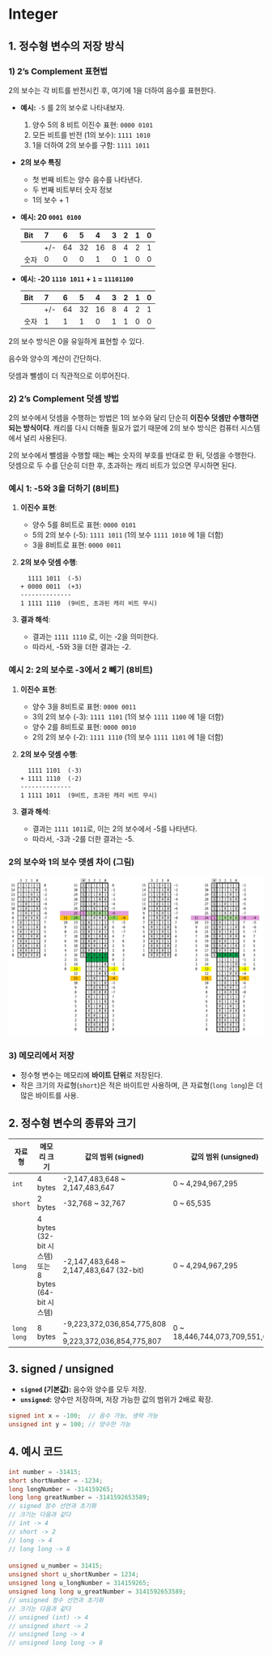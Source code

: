 # Integer
## 1. 정수형 변수의 저장 방식

### 1) 2’s Complement 표현법

2의 보수는 각 비트를 반전시킨 후, 여기에 1을 더하여 음수를 표현한다. 

- **예시:** `-5` 를 2의 보수로 나타내보자.
    1. 양수 5의 8 비트 이진수 표현:  `0000 0101` 
    2. 모든 비트를 반전 (1의 보수): `1111 1010`
    3. 1을 더하여 2의 보수를 구함: `1111 1011`
- **2의 보수 특징**
    - 첫 번째 비트는 양수 음수를 나타낸다.
    - 두 번째 비트부터 숫자 정보
    - 1의 보수 + 1
- **예시: 20 `0001 0100`**
    
    
    | Bit | 7 | 6 | 5 | 4 | 3 | 2 | 1 | 0 |
    | --- | --- | --- | --- | --- | --- | --- | --- | --- |
    |  | +/- | 64 | 32 | 16 | 8 | 4 | 2 | 1 |
    | 숫자 | 0 | 0 | 0 | 1 | 0 | 1 | 0 | 0 |
- **예시: -20 `1110 1011` + `1`  = `11101100`**
    
    
    | Bit | 7 | 6 | 5 | 4 | 3 | 2 | 1 | 0 |
    | --- | --- | --- | --- | --- | --- | --- | --- | --- |
    |  | +/- | 64 | 32 | 16 | 8 | 4 | 2 | 1 |
    | 숫자 | 1 | 1 | 1 | 0 | 1 | 1 | 0 | 0 |

2의 보수 방식은 0을 유일하게 표현할 수 있다.

음수와 양수의 계산이 간단하다. 

덧셈과 뺄셈이 더 직관적으로 이루어진다. 

### 2) 2’s Complement 덧셈 방법

2의 보수에서 덧셈을 수행하는 방법은 1의 보수와 달리 단순히 **이진수 덧셈만 수행하면 되는 방식이다**. 캐리를 다시 더해줄 필요가 없기 때문에 2의 보수 방식은 컴퓨터 시스템에서 널리 사용된다.

2의 보수에서 뺄셈을 수행할 때는 빼는 숫자의 부호를 반대로 한 뒤, 덧셈을 수행한다. 덧셈으로 두 수를 단순히 더한 후, 초과하는 캐리 비트가 있으면 무시하면 된다.

### 예시 1: -5와 3을 더하기 (8비트)

1. **이진수 표현**:
    - 양수 5를 8비트로 표현: `0000 0101`
    - 5의 2의 보수 (-5): `1111 1011` (1의 보수 `1111 1010` 에 1을 더함)
    - 3을 8비트로 표현: `0000 0011`
2. **2의 보수 덧셈 수행**:
    
    ```
      1111 1011  (-5)
    + 0000 0011  (+3)
    --------------
    1 1111 1110  (9비트, 초과된 캐리 비트 무시)
    ```
    
3. **결과 해석**:
    - 결과는 `1111 1110` 로, 이는 -2을 의미한다.
    - 따라서, -5와 3을 더한 결과는 -2.

### 예시 2: 2의 보수로 -3에서 2 빼기 (8비트)

1. **이진수 표현**:
    - 양수 3을 8비트로 표현: `0000 0011`
    - 3의 2의 보수 (-3): `1111 1101` (1의 보수 `1111 1100` 에 1을 더함)
    - 양수 2를 8비트로 표현: `0000 0010`
    - 2의 2의 보수 (-2): `1111 1110` (1의 보수 `1111 1101` 에 1을 더함)
2. **2의 보수 덧셈 수행**:
    
    ```
      1111 1101  (-3)
    + 1111 1110  (-2)
    --------------
    1 1111 1011  (9비트, 초과된 캐리 비트 무시)
    ```
    
3. **결과 해석**:
    - 결과는 `1111 1011`로, 이는 2의 보수에서 -5를 나타낸다.
    - 따라서, -3과 -2를 더한 결과는 -5.

### **2의 보수와 1의 보수 뎃셈 차이 (그림)**

![스크린샷(78).png](스크린샷(78).png)

### **3) 메모리에서 저장**

- 정수형 변수는 메모리에 **바이트 단위**로 저장된다.
- 작은 크기의 자료형(`short`)은 적은 바이트만 사용하며, 큰 자료형(`long long`)은 더 많은 바이트를 사용.

## 2. 정수형 변수의 종류와 크기

| 자료형 | 메모리 크기 | 값의 범위 (signed) | 값의 범위 (unsigned) |
| --- | --- | --- | --- |
| `int` | 4 bytes | -2,147,483,648 ~ 2,147,483,647 | 0 ~ 4,294,967,295 |
| `short` | 2 bytes | -32,768 ~ 32,767 | 0 ~ 65,535 |
| `long` | 4 bytes (32-bit 시스템) 또는 8 bytes (64-bit 시스템) | -2,147,483,648 ~ 2,147,483,647 (32-bit) | 0 ~ 4,294,967,295 |
| `long long` | 8 bytes | -9,223,372,036,854,775,808 ~ 9,223,372,036,854,775,807 | 0 ~ 18,446,744,073,709,551,615 |

## 3. **signed / unsigned**

- **`signed` (기본값):** 음수와 양수를 모두 저장.
- **`unsigned`:** 양수만 저장하며, 저장 가능한 값의 범위가 2배로 확장.

```c
signed int x = -100;  // 음수 가능, 생략 가능
unsigned int y = 100; // 양수만 가능
```

## 4. 예시 코드

```c
int number = -31415;
short shortNumber = -1234;
long longNumber = -314159265;
long long greatNumber = -3141592653589;
// signed 정수 선언과 초기화
// 크기는 다음과 같다 
// int -> 4
// short -> 2
// long -> 4
// long long -> 8

unsigned u_number = 31415;
unsigned short u_shortNumber = 1234;
unsigned long u_longNumber = 314159265;
unsigned long long u_greatNumber = 3141592653589;
// unsigned 정수 선언과 초기화
// 크기는 다음과 같다 
// unsigned (int) -> 4
// unsigned short -> 2
// unsigned long -> 4
// unsigned long long -> 8
```